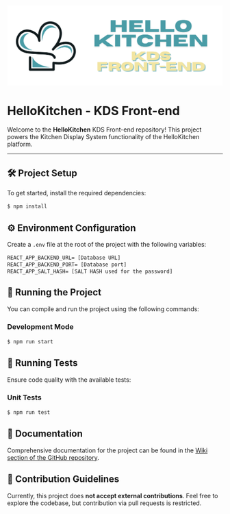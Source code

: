 ![HelloKitchen banner](./docs/images/banner.png)

# HelloKitchen - KDS Front-end

Welcome to the **HelloKitchen** KDS Front-end repository! This project powers the Kitchen Display System functionality of the HelloKitchen platform.

---

## 🛠️ Project Setup

To get started, install the required dependencies:

```bash
$ npm install
```

## ⚙️ Environment Configuration

Create a `.env` file at the root of the project with the following variables:

```
REACT_APP_BACKEND_URL= [Database URL]
REACT_APP_BACKEND_PORT= [Database port]
REACT_APP_SALT_HASH= [SALT HASH used for the password]
```

## 🚀 Running the Project

You can compile and run the project using the following commands:

### Development Mode

```bash
$ npm run start
```

## 🧪 Running Tests

Ensure code quality with the available tests:

### Unit Tests

```bash
$ npm run test
```

## 📄 Documentation

Comprehensive documentation for the project can be found in the [Wiki section of the GitHub repository](https://github.com/Hello-Kitchen/KDS-Front-End/wiki).

## 🤝 Contribution Guidelines

Currently, this project does **not accept external contributions**. Feel free to explore the codebase, but contribution via pull requests is restricted.
